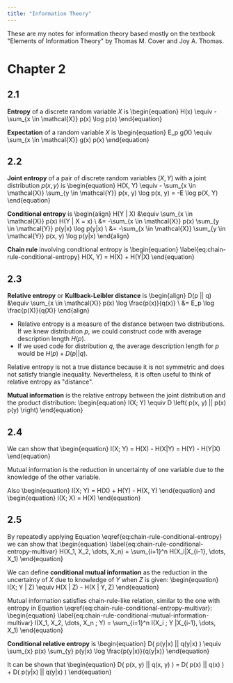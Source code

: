 ```yaml
---
title: "Information Theory"
---
```


These are my notes for information theory based mostly on the textbook "Elements of Information Theory" by Thomas M. Cover and Joy A. Thomas.

# Chapter 2

## 2.1

**Entropy** of a discrete random variable $X$ is
\begin{equation}
  H(x) \equiv - \sum_{x \in \mathcal{X}} p(x) \log p(x)
\end{equation}

**Expectation** of a random variable $X$ is
\begin{equation}
  E_p g(X) \equiv \sum_{x \in \mathcal{X}} g(x) p(x)
\end{equation}

## 2.2

**Joint entropy** of a pair of discrete random variables $(X, Y)$ with a joint distribution $p(x, y)$ is
\begin{equation}
  H(X, Y) \equiv - \sum_{x \in \mathcal{X}} \sum_{y \in \mathcal{Y}} p(x, y) \log p(x, y) = -E \log p(X, Y)
\end{equation}

**Conditional entropy** is
\begin{align}
  H(Y | X) &\equiv \sum_{x \in \mathcal{X}} p(x) H(Y | X = x) \\
	   &= -\sum_{x \in \mathcal{X}} p(x) \sum_{y \in \mathcal{Y}} p(y|x) \log p(y|x) \\
	   &= -\sum_{x \in \mathcal{X}} \sum_{y \in \mathcal{Y}} p(x, y) \log p(y|x)
\end{align}

**Chain rule** involving conditional entropy is
\begin{equation} \label{eq:chain-rule-conditional-entropy}
  H(X, Y) = H(X) + H(Y|X)
\end{equation}

## 2.3

**Relative entropy** or **Kullback-Leibler distance** is
\begin{align}
  D(p || q) &\equiv \sum_{x \in \mathcal{X}} p(x) \log \frac{p(x)}{q(x)} \\
	    &= E_p \log \frac{p(X)}{q(X)}
\end{align}

* Relative entropy is a measure of the distance between two distributions. If we knew distribution $p$, we could construct code with average description length $H(p)$.
* If we used code for distribution $q$, the average description length for $p$ would be $H(p) + D(p || q)$.

Relative entropy is not a true distance because it is not symmetric and does not satisfy triangle inequality. Nevertheless, it is often useful to think of relative entropy as "distance".

**Mutual information** is the relative entropy between the joint distribution and the product distribution:
\begin{equation}
  I(X; Y) \equiv D \left( p(x, y) || p(x) p(y) \right)
\end{equation}

## 2.4

We can show that
\begin{equation}
  I(X; Y) = H(X) - H(X|Y) = H(Y) - H(Y|X)
\end{equation}

Mutual information is the reduction in uncertainty of one variable due to the knowledge of the other variable.

Also
\begin{equation}
  I(X; Y) = H(X) + H(Y) - H(X, Y)
\end{equation}
and
\begin{equation}
  I(X; X) = H(X)
\end{equation}

## 2.5

By repeatedly applying Equation \eqref{eq:chain-rule-conditional-entropy} we can show that
\begin{equation} \label{eq:chain-rule-conditional-entropy-multivar}
  H(X_1, X_2, \dots, X_n) = \sum_{i=1}^n H(X_i|X_{i-1}, \dots, X_1)
\end{equation}

We can define **conditional mutual information** as the reduction in the uncertainty of $X$ due to knowledge of $Y$ when $Z$ is given:
\begin{equation}
  I(X; Y | Z) \equiv H(X | Z) - H(X | Y, Z)
\end{equation}

Mutual information satisfies chain-rule-like relation, similar to the one with entropy in Equation \eqref{eq:chain-rule-conditional-entropy-multivar}:
\begin{equation} \label{eq:chain-rule-conditional-mutual-information-multivar}
  I(X_1, X_2, \dots, X_n ; Y) = \sum_{i=1}^n I(X_i ; Y |X_{i-1}, \dots, X_1)
\end{equation}

**Conditional relative entropy** is
\begin{equation}
  D( p(y|x) || q(y|x) ) \equiv \sum_{x} p(x) \sum_{y} p(y|x) \log \frac{p(y|x)}{q(y|x)}
\end{equation}

It can be shown that
\begin{equation}
  D( p(x, y) || q(x, y) ) = D( p(x) || q(x) ) + D( p(y|x) || q(y|x) )
\end{equation}
